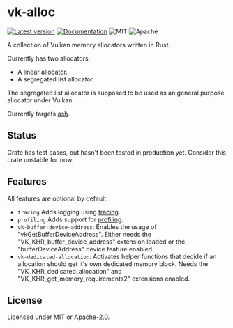 # vk-alloc

[![Latest version](https://img.shields.io/crates/v/vk-alloc.svg)](https://crates.io/crates/vk-alloc)
[![Documentation](https://docs.rs/vk-alloc/badge.svg)](https://docs.rs/vk-alloc)
![MIT](https://img.shields.io/badge/license-MIT-blue.svg)
![Apache](https://img.shields.io/badge/license-Apache-blue.svg)

A collection of Vulkan memory allocators written in Rust.

Currently has two allocators:

* A linear allocator.
* A segregated list allocator.

The segregated list allocator is supposed to be used as an general purpose allocator under Vulkan.

Currently targets [ash](https://github.com/MaikKlein/ash).

## Status

Crate has test cases, but hasn't been tested in production yet. Consider this crate unstable for now.

## Features

All features are optional by default.

* `tracing` Adds logging using [tracing](https://github.com/tokio-rs/tracing).
* `profiling` Adds support for [profiling](https://github.com/aclysma/profiling).
* `vk-buffer-device-address`: Enables the usage of "vkGetBufferDeviceAddress". Either needs the
  "VK_KHR_buffer_device_address" extension loaded or the "bufferDeviceAddress" device feature enabled.
* `vk-dedicated-allocation`: Activates helper functions that decide if an allocation should get it's own dedicated
  memory block. Needs the "VK_KHR_dedicated_allocation" and "VK_KHR_get_memory_requirements2" extensions enabled.

## License

Licensed under MIT or Apache-2.0.
